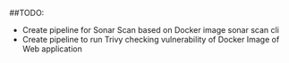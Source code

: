##TODO:
- Create pipeline for Sonar Scan based on Docker image sonar scan cli
- Create pipeline to run Trivy checking vulnerability of Docker Image of Web application